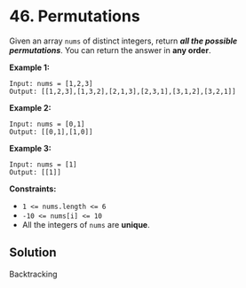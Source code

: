 # 46. Permutations

Given an array ```nums``` of distinct integers, return ___all the possible permutations___. You can return the answer in __any order__.

__Example 1:__

```
Input: nums = [1,2,3]
Output: [[1,2,3],[1,3,2],[2,1,3],[2,3,1],[3,1,2],[3,2,1]]
```

__Example 2:__

```
Input: nums = [0,1]
Output: [[0,1],[1,0]]
```

__Example 3:__

```
Input: nums = [1]
Output: [[1]]
```

__Constraints:__

- ```1 <= nums.length <= 6```
- ```-10 <= nums[i] <= 10```
- All the integers of ```nums``` are __unique__.

## Solution
Backtracking
